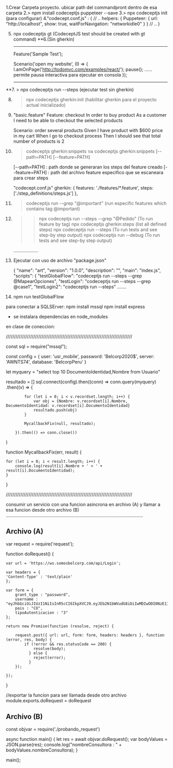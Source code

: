 1.Crear Carpeta proyecto. ubicar path del commandpront dentro de esa carpeta
2.> npm install codeceptjs puppeteer --save
3.> npx codeceptjs init    (para configurar)
4."codecept.conf.js" : 
	{ // ..
	  helpers: {
		Puppeteer: {
		  url: "http://localhost",
		  show: true,
		  waitForNavigation: "networkidle0"
		}
	  }
	  // ..
	}

5. npx codeceptjs gt    (CodeceptJS test should be created with gt command)
**6.(Sin gherkin)
 	___________________________________________________
	Feature('Sample Test');

	Scenario('open my website', (I) => {
	  I.amOnPage('http://todomvc.com/examples/react/');
	  pause(); ...... permite pausa interactiva para ejecutar en consola
	});
	___________________________________________________
**7. > npx codeceptjs run --steps   (ejecutar test sin gherkin)

8. > npx codeceptjs gherkin:init  (habilitar gherkin para el proyecto actual inicializado)
9. "basic.feature"
	Feature: checkout
	  In order to buy product
	  As a customer
	  I need to be able to checkout the selected products

	Scenario: order several products
		Given I have product with $600 price in my cart
		When I go to checkout process
		Then I should see that total number of products is 2
		
10. > codeceptjs gherkin:snippets   รณ   codeceptjs gherkin:snippets [--path=PATH] [--feature=PATH]   
	
	[--path=PATH] : path donde se generaran los steps del feature creado
	[--feature=PATH] : path del archivo feature especifico que se escaneara para crear steps
	
	"codecept.conf.js"
		gherkin: {
			features: './features/*.feature',
			steps: ['./step_definitions/steps.js']
		  },

11. > codeceptjs run --grep "@important"   (run especific features which contains tag @important)

12. >> npx codeceptjs run --steps  --grep "@Pedido"    (To run feature by tag)
	> npx codeceptjs gherkin:steps  (list all defined steps)
	> npx codeceptjs run --steps	(To run tests and see step-by step output)
	> npx codeceptjs run --debug	(To run tests and see step-by step output)

	...................
13. Ejecutar con uso de archivo "package.json"
	
	{
    "name": "art",
    "version": "1.0.0",
    "description": "",
    "main": "index.js",
    "scripts": {
      "testGlobalFlow": "codeceptjs run --steps --grep @MapearOpciones",
      "testLogin": "codeceptjs run --steps --grep @case1",
      "testLogin2": "codeceptjs run --steps"
	.......

14. npm run testGlobalFlow



para conectar a SQLSErver:
npm install mssql
npm install express

* se instalara dependencias en node_modules

en clase de coneccion:

//////////////////////////////////////////////////////////////////////////////

const sql = require("mssql");

const config = {
    user: 'usr_mobile',
    password: 'Belcorp2020$',
    server: 'AWNTS74', 
    database: 'BelcorpPeru'
}

let myquery = "select top 10 DocumentoIdentidad,Nombre from Usuario"

resultado = []
sql.connect(config).then((conn) => 
    conn.query(myquery)
        .then((v) => {            

            for (let i = 0; i < v.recordset.length; i++) {
                var obj = {Nombre: v.recordset[i].Nombre, DocumentoIdentidad: v.recordset[i].DocumentoIdentidad}    
                resultado.push(obj)              
            }

            MycallbackFix(null, resultado);

        }).then(() => conn.close())
)

function MycallbackFix(err, result) {
    
    for (let i = 0; i < result.length; i++) {
        console.log(result[i].Nombre + ' > ' + result[i].DocumentoIdentidad);        
    }

}

//////////////////////////////////////////////////////////////////////////////

consumir un servicio con una funcion asincrona en archivo (A) y llamar a esa funcion desde otro archivo (B)
..........................................................................................................

Archivo (A)
----------
var request = require('request');

function doRequest() {

    var url = 'https://ws.somosbelcorp.com/api/Login';

    var headers = {
    'Content-Type' : 'text/plain'
    };

    var form = {
        grant_type : "password",
        username : "eyJhbGciOiJIUzI1NiIsInR5cCI6IkpXVCJ9.eyJEb2N1bWVudG8iOiIwMDIwODI0NzE1In0.mCKtOmbtMlnWGIMHKQqrW69b9iinzUT4GgOguBjDMCY",
        pais : "CO",
        tipoAutenticacion : "3"
    };

    return new Promise(function (resolve, reject) {
    
        request.post({ url: url, form: form, headers: headers }, function (error, res, body) {
            if (!error && res.statusCode == 200) {
                resolve(body);
              } else {
                reject(error);
              }
        });    

    });
  }

  //exportar la funcion para ser llamada desde otro archivo
  module.exports.doRequest = doRequest



Archivo (B)
----------

const objvar = require('./probando_request')

async function main() {
    let res = await objvar.doRequest();
    var bodyValues = JSON.parse(res);
    console.log("nombreConsultora : " + bodyValues.nombreConsultora);
}
  
main();


















